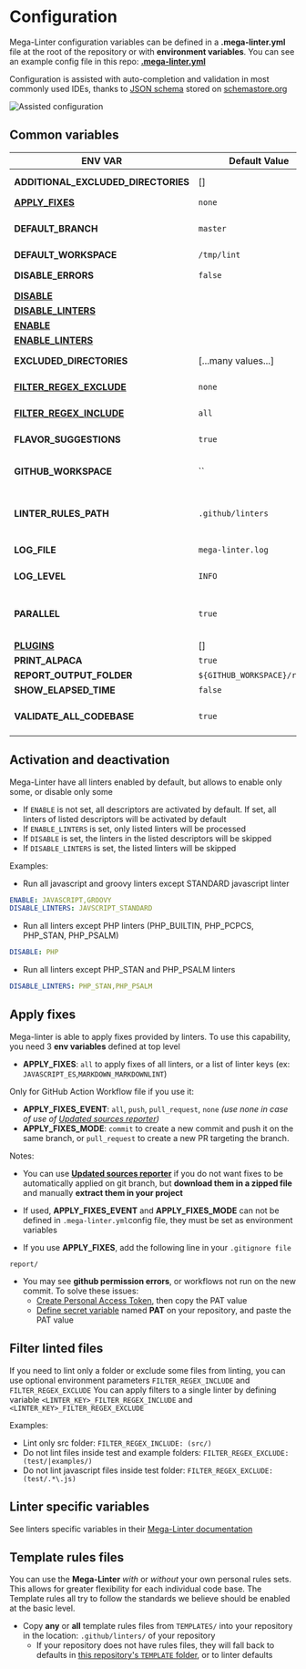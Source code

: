 <!-- markdownlint-disable MD013 -->
<!-- Generated by .automation/build.py, please do not update manually -->
<!-- configuration-section-start -->

# Configuration

Mega-Linter configuration variables can be defined in a **.mega-linter.yml** file at the root of the repository or with **environment variables**.
You can see an example config file in this repo: [**.mega-linter.yml**](https://github.com/nvuillam/mega-linter/blob/master/.mega-linter.yml)

Configuration is assisted with auto-completion and validation in most commonly used IDEs, thanks to [JSON schema](https://nvuillam.github.io/mega-linter/json-schemas/configuration.html) stored on [schemastore.org](https://www.schemastore.org/)

![Assisted configuration](https://github.com/nvuillam/mega-linter/raw/master/docs/assets/images/assisted-configuration.jpg)

## Common variables

| **ENV VAR**                         | **Default Value**            | **Notes**                                                                                                                                                                        |
| ----------------------------------- | ---------------------------- | -------------------------------------------------------------------------------------------------------------------------------------------------------------------------------- |
| **ADDITIONAL_EXCLUDED_DIRECTORIES** | \[\]                         | List of additional excluded directory basenames. They are excluded at any nested level.                                                                                          |
| [**APPLY_FIXES**](configuration.md#apply-fixes)     | `none`                     | Activates formatting and auto-fixing [(more info)](configuration.md#apply-fixes)                    |
| **DEFAULT_BRANCH**                  | `master`                     | The name of the repository default branch. Warning: In new github repositories, master branch is named `main`, so you need to override this value with `main`                    |
| **DEFAULT_WORKSPACE**               | `/tmp/lint`                  | The location containing files to lint if you are running locally.                                                                                                                |
| **DISABLE_ERRORS**                  | `false`                      | Flag to have the linter complete with exit code 0 even if errors were detected.                                                                                                  |
| [**DISABLE**](#activation-and-deactivation) | <!-- -->              | List of disabled descriptors keys [(more info)](#activation-and-deactivation) |
| [**DISABLE_LINTERS**](#activation-and-deactivation) | <!-- -->              | List of disabled linters keys [(more info)](#activation-and-deactivation) |
| [**ENABLE**](#activation-and-deactivation) | <!-- -->              | List of enabled descriptors keys [(more info)](#activation-and-deactivation) |
| [**ENABLE_LINTERS**](#activation-and-deactivation) | <!-- -->              | List of enabled linters keys [(more info)](#activation-and-deactivation) |
| **EXCLUDED_DIRECTORIES**            | \[...many values...\]        | List of excluded directory basenames. They are excluded at any nested level.                                                                                                     |
| [**FILTER_REGEX_EXCLUDE**](#filter-linted-files)            | `none`                       | Regular expression defining which files will be excluded from linting [(more info)](#filter-linted-files) .ex: `.*src/test.*`)                                                                                      |
| [**FILTER_REGEX_INCLUDE**](#filter-linted-files)          | `all`                        | Regular expression defining which files will be processed by linters [(more info)](#filter-linted-files) .ex: `.*src/.*`)                                                                                            |
| **FLAVOR_SUGGESTIONS**              | `true`                       | Provides suggestions about different Mega-Linter flavors to use to improve runtime performances                                                                                  |
| **GITHUB_WORKSPACE**                | ``                           | Base directory for `REPORT_OUTPUT_FOLDER`, for user-defined linter rules location, for location of linted files if `DEFAULT_WORKSPACE` is not set                                |
| **LINTER_RULES_PATH**               | `.github/linters`            | Directory for all linter configuration rules.<br/> Can be a local folder or a remote URL (ex: `https://raw.githubusercontent.com/some_org/some_repo/mega-linter-rules` )         |
| **LOG_FILE**                        | `mega-linter.log`            | The file name for outputting logs. All output is sent to the log file regardless of `LOG_LEVEL`.                                                                                 |
| **LOG_LEVEL**                       | `INFO`                       | How much output the script will generate to the console. One of `INFO`, `DEBUG`, `WARNING` or `ERROR`.                                                                           |
| **PARALLEL**                        | `true`                       | Process linters in parallel to improve overall Mega-Linter performance. If true, linters of same language or formats are grouped in the same parallel process to avoid lock issues if fixing the same files |
| [**PLUGINS**](plugins.md)             | \[\]                         | List of plugin urls to install and run during Mega-Linter run                                                                                                                                          |
| **PRINT_ALPACA**                    | `true`                       | Enable printing alpaca image to console                                                                                                                                          |
| **REPORT_OUTPUT_FOLDER**            | `${GITHUB_WORKSPACE}/report` | Directory for generating report files                                                                                                                                            |
| **SHOW_ELAPSED_TIME**               | `false`                      | Displays elapsed time in reports                                                                                                                                                 |
| **VALIDATE_ALL_CODEBASE**           | `true`                       | Will parse the entire repository and find all files to validate across all types. **NOTE:** When set to `false`, only **new** or **edited** files will be parsed for validation. |

## Activation and deactivation

Mega-Linter have all linters enabled by default, but allows to enable only some, or disable only some

- If `ENABLE` is not set, all descriptors are activated by default. If set, all linters of listed descriptors will be activated by default
- If `ENABLE_LINTERS` is set, only listed linters will be processed
- If `DISABLE` is set, the linters in the listed descriptors will be skipped
- If `DISABLE_LINTERS` is set, the listed linters will be skipped

Examples:

- Run all javascript and groovy linters except STANDARD javascript linter

```yaml
ENABLE: JAVASCRIPT,GROOVY
DISABLE_LINTERS: JAVSCRIPT_STANDARD
```

- Run all linters except PHP linters (PHP_BUILTIN, PHP_PCPCS, PHP_STAN, PHP_PSALM)

```yaml
DISABLE: PHP
```

- Run all linters except PHP_STAN and PHP_PSALM linters

```yaml
DISABLE_LINTERS: PHP_STAN,PHP_PSALM
```

## Apply fixes

Mega-linter is able to apply fixes provided by linters. To use this capability, you need 3 **env variables** defined at top level

- **APPLY_FIXES**: `all` to apply fixes of all linters, or a list of linter keys (ex: `JAVASCRIPT_ES`,`MARKDOWN_MARKDOWNLINT`)

Only for GitHub Action Workflow file if you use it:

- **APPLY_FIXES_EVENT**: `all`, `push`, `pull_request`, `none` _(use none in case of use of [Updated sources reporter](reporters/UpdatedSourcesReporter.md))_
- **APPLY_FIXES_MODE**: `commit` to create a new commit and push it on the same branch, or `pull_request` to create a new PR targeting the branch.

Notes:

- You can use [**Updated sources reporter**](reporters/UpdatedSourcesReporter.md) if you do not want fixes to be automatically applied on git branch, but **download them in a zipped file** and manually **extract them in your project**
- If used, **APPLY_FIXES_EVENT** and **APPLY_FIXES_MODE** can not be defined in `.mega-linter.yml`config file, they must be set as environment variables

- If you use **APPLY_FIXES**, add the following line in your `.gitignore file`

```shell
report/
```

- You may see **github permission errors**, or workflows not run on the new commit. To solve these issues:
  - [Create Personal Access Token](https://docs.github.com/en/free-pro-team@latest/github/authenticating-to-github/creating-a-personal-access-token#creating-a-token), then copy the PAT value
  - [Define secret variable](https://docs.github.com/en/free-pro-team@latest/actions/reference/encrypted-secrets#creating-encrypted-secrets-for-a-repository) named **PAT** on your repository, and paste the PAT value

## Filter linted files

If you need to lint only a folder or exclude some files from linting, you can use optional environment parameters `FILTER_REGEX_INCLUDE` and `FILTER_REGEX_EXCLUDE`
You can apply filters to a single linter by defining variable `<LINTER_KEY>_FILTER_REGEX_INCLUDE` and `<LINTER_KEY>_FILTER_REGEX_EXCLUDE`

Examples:

- Lint only src folder: `FILTER_REGEX_INCLUDE: (src/)`
- Do not lint files inside test and example folders: `FILTER_REGEX_EXCLUDE: (test/|examples/)`
- Do not lint javascript files inside test folder: `FILTER_REGEX_EXCLUDE: (test/.*\.js)`

## Linter specific variables

See linters specific variables in their [Mega-Linter documentation](supported-linters.md#languages)

## Template rules files

You can use the **Mega-Linter** _with_ or _without_ your own personal rules sets. This allows for greater flexibility for each individual code base. The Template rules all try to follow the standards we believe should be enabled at the basic level.

- Copy **any** or **all** template rules files from `TEMPLATES/` into your repository in the location: `.github/linters/` of your repository
  - If your repository does not have rules files, they will fall back to defaults in [this repository's `TEMPLATE` folder](https://github.com/nvuillam/mega-linter/tree/master/TEMPLATES), or to linter defaults

<!-- configuration-section-end -->

